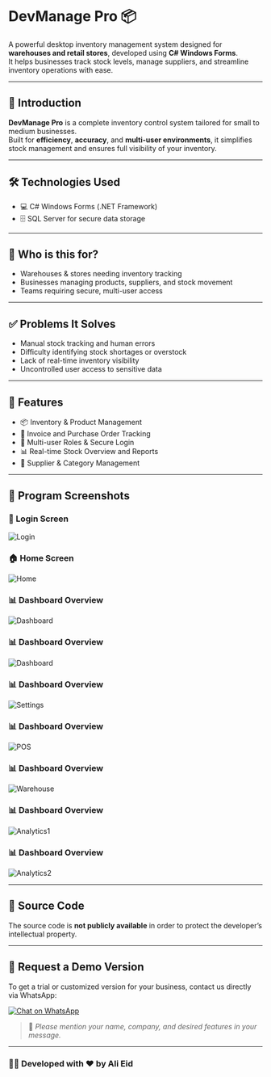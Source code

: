 # DevManage Pro 📦

A powerful desktop inventory management system designed for **warehouses and retail stores**, developed using **C# Windows Forms**.  
It helps businesses track stock levels, manage suppliers, and streamline inventory operations with ease.

---

## 🧾 Introduction

**DevManage Pro** is a complete inventory control system tailored for small to medium businesses.  
Built for **efficiency**, **accuracy**, and **multi-user environments**, it simplifies stock management and ensures full visibility of your inventory.

---

## 🛠️ Technologies Used

- 💻 C# Windows Forms (.NET Framework)
- 🗄️ SQL Server for secure data storage

---

## 🚀 Who is this for?

- Warehouses & stores needing inventory tracking
- Businesses managing products, suppliers, and stock movement
- Teams requiring secure, multi-user access

---

## ✅ Problems It Solves

- Manual stock tracking and human errors
- Difficulty identifying stock shortages or overstock
- Lack of real-time inventory visibility
- Uncontrolled user access to sensitive data

---

## 🌟 Features

- 📦 Inventory & Product Management
- 🧾 Invoice and Purchase Order Tracking
- 👥 Multi-user Roles & Secure Login
- 📊 Real-time Stock Overview and Reports
- 📑 Supplier & Category Management

---

## 📸 Program Screenshots

### 🔐 Login Screen  
![Login](Screenshots/1.png)

### 🏠 Home Screen  
![Home](Screenshots/2.png)

### 📊 Dashboard Overview  
![Dashboard](Screenshots/3.png)

### 📊 Dashboard Overview  
![Dashboard](Screenshots/4.png)

### 📊 Dashboard Overview 
![Settings](Screenshots/5.png)

### 📊 Dashboard Overview  
![POS](Screenshots/6.png)

### 📊 Dashboard Overview   
![Warehouse](Screenshots/7.png)

### 📊 Dashboard Overview  
![Analytics1](Screenshots/8.png)

### 📊 Dashboard Overview 
![Analytics2](Screenshots/9.png)


---

## 🛑 Source Code

The source code is **not publicly available** in order to protect the developer’s intellectual property.

---

## 📩 Request a Demo Version

To get a trial or customized version for your business, contact us directly via WhatsApp:

[![Chat on WhatsApp](https://img.shields.io/badge/Request%20Demo-WhatsApp-green?style=for-the-badge&logo=whatsapp)](https://wa.me/201558268804)

> 📌 *Please mention your name, company, and desired features in your message.*

---

### 👨‍💻 Developed with ❤️ by Ali Eid
